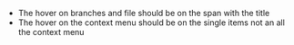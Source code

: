 * The hover on branches and file should be on the span with the title
* The hover on the context menu should be on the single items not an all the context menu
